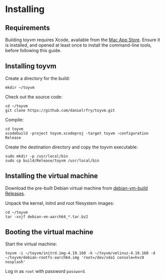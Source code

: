 # Installing
## Requirements
Building toyvm requires Xcode, available from the [Mac App Store](https://apps.apple.com/app/xcode/id497799835). Ensure it is installed, and opened at least once to install the command-line tools, before following this guide.

## Installing toyvm
Create a directory for the build:
```
mkdir ~/toyvm
```

Check out the source code:
```
cd ~/toyvm
git clone https://github.com/danielrfry/toyvm.git
```

Compile:
```
cd toyvm
xcodebuild -project toyvm.xcodeproj -target toyvm -configuration Release
```

Create the destination directory and copy the toyvm executable:
```
sudo mkdir -p /usr/local/bin
sudo cp build/Release/toyvm /usr/local/bin
```

## Installing the virtual machine
Download the pre-built Debian virtual machine from [debian-vm-build Releases](https://github.com/danielrfry/debian-vm-build/releases).

Unpack the kernel, initrd and root filesystem images:
```
cd ~/toyvm
tar -xvjf debian-vm-aarch64_*.tar.bz2 
```

## Booting the virtual machine
Start the virtual machine:
```
toyvm -i ~/toyvm/initrd.img-4.19.160 -k ~/toyvm/vmlinuz-4.19.160 -d ~/toyvm/debian-rootfs-aarch64.img 'root=/dev/vda1 console=hvc0 nosplash'
```
Log in as `root` with password `password`.
